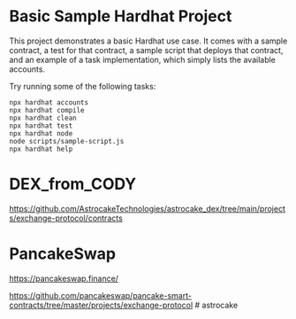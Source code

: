 # Basic Sample Hardhat Project

This project demonstrates a basic Hardhat use case. It comes with a sample contract, a test for that contract, a sample script that deploys that contract, and an example of a task implementation, which simply lists the available accounts.

Try running some of the following tasks:

```shell
npx hardhat accounts
npx hardhat compile
npx hardhat clean
npx hardhat test
npx hardhat node
node scripts/sample-script.js
npx hardhat help
```
# DEX_from_CODY
https://github.com/AstrocakeTechnologies/astrocake_dex/tree/main/projects/exchange-protocol/contracts

# PancakeSwap
https://pancakeswap.finance/

https://github.com/pancakeswap/pancake-smart-contracts/tree/master/projects/exchange-protocol
#   a s t r o c a k e  
 